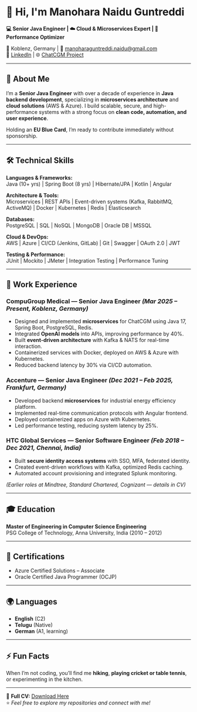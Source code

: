 # 👋 Hi, I'm Manohara Naidu Guntreddi  

**💻 Senior Java Engineer | ☁️ Cloud & Microservices Expert | 🚀 Performance Optimizer**  

📍 Koblenz, Germany | 📧 [manoharaguntreddi.naidu@gmail.com](mailto:manoharaguntreddi.naidu@gmail.com)  
🔗 [LinkedIn](https://www.linkedin.com/in/manoharanaidug/) | 🌐 [ChatCGM Project](https://www.chatcgm.com/)  

---

## 🚀 About Me
I’m a **Senior Java Engineer** with over a decade of experience in **Java backend development**, specializing in **microservices architecture** and **cloud solutions** (AWS & Azure). I build scalable, secure, and high-performance systems with a strong focus on **clean code, automation, and user experience**.

Holding an **EU Blue Card**, I’m ready to contribute immediately without sponsorship.

---

## 🛠 Technical Skills

**Languages & Frameworks:**  
Java (10+ yrs) | Spring Boot (8 yrs) | Hibernate/JPA | Kotlin | Angular  

**Architecture & Tools:**  
Microservices | REST APIs | Event-driven systems (Kafka, RabbitMQ, ActiveMQ) | Docker | Kubernetes | Redis | Elasticsearch  

**Databases:**  
PostgreSQL | SQL | NoSQL | MongoDB | Oracle DB | MSSQL  

**Cloud & DevOps:**  
AWS | Azure | CI/CD (Jenkins, GitLab) | Git | Swagger | OAuth 2.0 | JWT  

**Testing & Performance:**  
JUnit | Mockito | JMeter | Integration Testing | Performance Tuning  

---

## 💼 Work Experience

### **CompuGroup Medical — Senior Java Engineer** *(Mar 2025 – Present, Koblenz, Germany)*
- Designed and implemented **microservices** for ChatCGM using Java 17, Spring Boot, PostgreSQL, Redis.
- Integrated **OpenAI models** into APIs, improving performance by 40%.
- Built **event-driven architecture** with Kafka & NATS for real-time interaction.
- Containerized services with Docker, deployed on AWS & Azure with Kubernetes.
- Reduced backend latency by 30% via CI/CD automation.

### **Accenture — Senior Java Engineer** *(Dec 2021 – Feb 2025, Frankfurt, Germany)*
- Developed backend **microservices** for industrial energy efficiency platform.
- Implemented real-time communication protocols with Angular frontend.
- Deployed containerized apps on Azure with Kubernetes.
- Led performance testing, reducing system latency by 25%.

### **HTC Global Services — Senior Software Engineer** *(Feb 2018 – Dec 2021, Chennai, India)*
- Built **secure identity access systems** with SSO, MFA, federated identity.
- Created event-driven workflows with Kafka, optimized Redis caching.
- Automated account provisioning and integrated Splunk monitoring.

*(Earlier roles at Mindtree, Standard Chartered, Cognizant — details in CV)*

---

## 🎓 Education
**Master of Engineering in Computer Science Engineering**  
PSG College of Technology, Anna University, India (2010 – 2012)  

---

## 📜 Certifications
- Azure Certified Solutions – Associate
- Oracle Certified Java Programmer (OCJP)

---

## 🌍 Languages
- **English** (C2)  
- **Telugu** (Native)  
- **German** (A1, learning)

---

## ⚡ Fun Facts
When I’m not coding, you’ll find me **hiking**, **playing cricket or table tennis**, or experimenting in the kitchen.

---

📄 **Full CV:** [Download Here](mailto:manoharaguntreddi.naidu@gmail.com?subject=Request%20for%20CV)  
⭐ *Feel free to explore my repositories and connect with me!*
